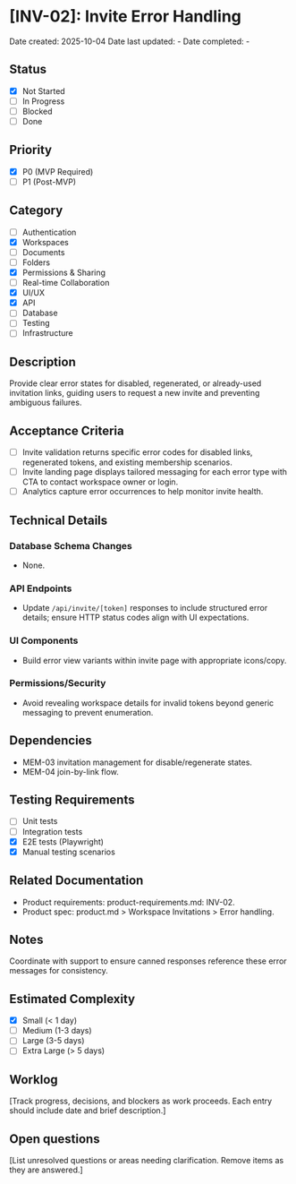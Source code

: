# [INV-02]: Invite Error Handling

Date created: 2025-10-04
Date last updated: -
Date completed: -

## Status

- [x] Not Started
- [ ] In Progress
- [ ] Blocked
- [ ] Done

## Priority

- [x] P0 (MVP Required)
- [ ] P1 (Post-MVP)

## Category

- [ ] Authentication
- [x] Workspaces
- [ ] Documents
- [ ] Folders
- [x] Permissions & Sharing
- [ ] Real-time Collaboration
- [x] UI/UX
- [x] API
- [ ] Database
- [ ] Testing
- [ ] Infrastructure

## Description

Provide clear error states for disabled, regenerated, or already-used invitation links, guiding users to request a new invite and preventing ambiguous failures.

## Acceptance Criteria

- [ ] Invite validation returns specific error codes for disabled links, regenerated tokens, and existing membership scenarios.
- [ ] Invite landing page displays tailored messaging for each error type with CTA to contact workspace owner or login.
- [ ] Analytics capture error occurrences to help monitor invite health.

## Technical Details

### Database Schema Changes

- None.

### API Endpoints

- Update `/api/invite/[token]` responses to include structured error details; ensure HTTP status codes align with UI expectations.

### UI Components

- Build error view variants within invite page with appropriate icons/copy.

### Permissions/Security

- Avoid revealing workspace details for invalid tokens beyond generic messaging to prevent enumeration.

## Dependencies

- MEM-03 invitation management for disable/regenerate states.
- MEM-04 join-by-link flow.

## Testing Requirements

- [ ] Unit tests
- [ ] Integration tests
- [x] E2E tests (Playwright)
- [x] Manual testing scenarios

## Related Documentation

- Product requirements: product-requirements.md: INV-02.
- Product spec: product.md > Workspace Invitations > Error handling.

## Notes

Coordinate with support to ensure canned responses reference these error messages for consistency.

## Estimated Complexity

- [x] Small (< 1 day)
- [ ] Medium (1-3 days)
- [ ] Large (3-5 days)
- [ ] Extra Large (> 5 days)

## Worklog

[Track progress, decisions, and blockers as work proceeds. Each entry should include date and brief description.]

## Open questions

[List unresolved questions or areas needing clarification. Remove items as they are answered.]
